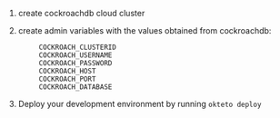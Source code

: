 1. create cockroachdb cloud cluster
1. create admin variables with the values obtained from cockroachdb:

            COCKROACH_CLUSTERID
            COCKROACH_USERNAME
            COCKROACH_PASSWORD
            COCKROACH_HOST
            COCKROACH_PORT
            COCKROACH_DATABASE
1. Deploy your development environment by running `okteto deploy`
